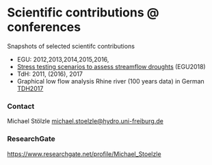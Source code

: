 # Scientific contributions @ conferences
Snapshots of selected scientifc contributions

 * EGU: 2012,2013,2014,2015,2016, 
 * [Stress testing scenarios to assess streamflow droughts](/egu2018/readme.md) (EGU2018)
 * TdH: 2011, (2016), 2017
 * Graphical low flow analysis Rhine river (100 years data) in German [TDH2017](/tdh2017/readme.md)


### Contact
Michael Stölzle
michael.stoelzle@hydro.uni-freiburg.de

### ResearchGate
https://www.researchgate.net/profile/Michael_Stoelzle
